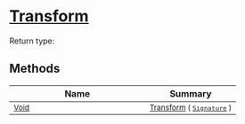 # [Transform](./ComponentExtraction-100663565.md)


Return type:
## Methods

| Name | Summary | 
| --- | --- | 
| <sub>[Void](https://docs.microsoft.com/en-us/dotnet/api/System.Void)</sub><img width=200/>| <sub>[Transform](./ComponentExtraction-100663565.md) ( [`Signature`](./../../Signature.md) )</sub>| <br>



